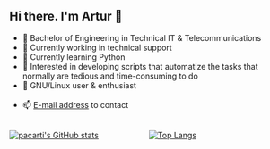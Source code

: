 ## Hi there. I'm Artur 👋

* 📔 Bachelor of Engineering in Technical IT & Telecommunications
* 💼 Currently working in technical support
* 🌱 Currently learning Python
* 🔭 Interested in developing scripts that automatize the tasks that normally are tedious and time-consuming to do
* 🐧 GNU/Linux user & enthusiast<br><br>
* 📫 [E-mail address](mailto:apaciorkowski@protonmail.com) to contact<br><br>

[![pacarti's GitHub stats](https://github-readme-stats-nu-rust.vercel.app/api?username=pacarti&count_private=true&show_icons=true&theme=react&include_all_commits=true)](https://github.com/anuraghazra/github-readme-stats)   &emsp; &emsp; &emsp; &emsp;&emsp;  [![Top Langs](https://github-readme-stats-nu-rust.vercel.app/api/top-langs/?username=pacarti&layout=donut&theme=react)](https://github.com/anuraghazra/github-readme-stats)
  
<!--
**pacarti/pacarti** is a ✨ _special_ ✨ repository because its `README.md` (this file) appears on your GitHub profile.

Here are some ideas to get you started:

- 🔭 I’m currently working on ...
- 🌱 I’m currently learning ...
- 👯 I’m looking to collaborate on ...
- 🤔 I’m looking for help with ...
- 💬 Ask me about ...
- 📫 How to reach me: ...
- 😄 Pronouns: ...
- ⚡ Fun fact: ...
-->
